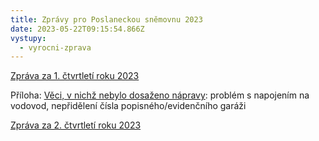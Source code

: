 ```yaml
---
title: Zprávy pro Poslaneckou sněmovnu 2023
date: 2023-05-22T09:15:54.866Z
vystupy:
  - vyrocni-zprava
---
```

<p><a href="https://www.ochrance.cz/dokument/zpravy_pro_poslaneckou_snemovnu_2023/2023-i-q.pdf">Zpráva za 1. čtvrtletí roku 2023</a></p>

<p>Příloha: <a href="https://www.ochrance.cz/dokument/zpravy_pro_poslaneckou_snemovnu_2023/2023-i-q-sankce.pdf">Věci, v nichž nebylo dosaženo nápravy</a>: problém s napojením na vodovod, nepřidělení čísla popisného/evidenčního garáži</p>

<p><a href="https://www.ochrance.cz/dokument/zpravy_pro_poslaneckou_snemovnu_2023/2023-ii-q.docx">Zpráva za 2. čtvrtletí roku 2023</a></p>
